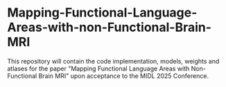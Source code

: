 # Mapping-Functional-Language-Areas-with-non-Functional-Brain-MRI
This repository will contain the code implementation, models, weights and atlases for the paper "Mapping Functional Language Areas with Non-Functional Brain MRI" upon acceptance to the MIDL 2025 Conference.

